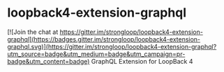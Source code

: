# loopback4-extension-graphql

[![Join the chat at https://gitter.im/strongloop/loopback4-extension-graphql](https://badges.gitter.im/strongloop/loopback4-extension-graphql.svg)](https://gitter.im/strongloop/loopback4-extension-graphql?utm_source=badge&utm_medium=badge&utm_campaign=pr-badge&utm_content=badge)
GraphQL Extension for LoopBack 4
